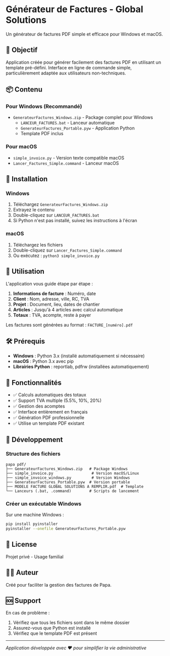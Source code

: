 # Générateur de Factures - Global Solutions

Un générateur de factures PDF simple et efficace pour Windows et macOS.

## 🎯 Objectif

Application créée pour générer facilement des factures PDF en utilisant un template pré-défini. Interface en ligne de commande simple, particulièrement adaptée aux utilisateurs non-techniques.

## 📦 Contenu

### Pour Windows (Recommandé)
- `GenerateurFactures_Windows.zip` - Package complet pour Windows
  - `LANCEUR_FACTURES.bat` - Lanceur automatique
  - `GenerateurFactures_Portable.pyw` - Application Python
  - Template PDF inclus

### Pour macOS
- `simple_invoice.py` - Version texte compatible macOS
- `Lancer_Factures_Simple.command` - Lanceur macOS

## 🚀 Installation

### Windows
1. Téléchargez `GenerateurFactures_Windows.zip`
2. Extrayez le contenu
3. Double-cliquez sur `LANCEUR_FACTURES.bat`
4. Si Python n'est pas installé, suivez les instructions à l'écran

### macOS
1. Téléchargez les fichiers
2. Double-cliquez sur `Lancer_Factures_Simple.command`
3. Ou exécutez : `python3 simple_invoice.py`

## 💼 Utilisation

L'application vous guide étape par étape :

1. **Informations de facture** : Numéro, date
2. **Client** : Nom, adresse, ville, RC, TVA
3. **Projet** : Document, lieu, dates de chantier
4. **Articles** : Jusqu'à 4 articles avec calcul automatique
5. **Totaux** : TVA, acompte, reste à payer

Les factures sont générées au format : `FACTURE_[numéro].pdf`

## 🛠️ Prérequis

- **Windows** : Python 3.x (installé automatiquement si nécessaire)
- **macOS** : Python 3.x avec pip
- **Librairies Python** : reportlab, pdfrw (installées automatiquement)

## 📝 Fonctionnalités

- ✅ Calculs automatiques des totaux
- ✅ Support TVA multiple (5.5%, 10%, 20%)
- ✅ Gestion des acomptes
- ✅ Interface entièrement en français
- ✅ Génération PDF professionnelle
- ✅ Utilise un template PDF existant

## 🔧 Développement

### Structure des fichiers

```
papa pdf/
├── GenerateurFactures_Windows.zip   # Package Windows
├── simple_invoice.py                 # Version macOS/Linux
├── simple_invoice_windows.py         # Version Windows
├── GenerateurFactures_Portable.pyw  # Version portable
├── MODELE FACTURE GLOBAL SOLUTIONS A REMPLIR.pdf  # Template
└── Lanceurs (.bat, .command)        # Scripts de lancement
```

### Créer un exécutable Windows

Sur une machine Windows :
```bash
pip install pyinstaller
pyinstaller --onefile GenerateurFactures_Portable.pyw
```

## 📄 License

Projet privé - Usage familial

## 👨‍💻 Auteur

Créé pour faciliter la gestion des factures de Papa.

## 🆘 Support

En cas de problème :
1. Vérifiez que tous les fichiers sont dans le même dossier
2. Assurez-vous que Python est installé
3. Vérifiez que le template PDF est présent

---

*Application développée avec ❤️ pour simplifier la vie administrative*